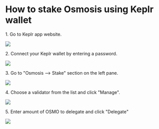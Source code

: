 # How to stake Osmosis using Keplr wallet

1\. Go to Keplr app website.

![](../../.gitbook/assets/00\_keplr\_app\_website.png)

2\. Connect your Keplr wallet by entering a password.

![](../../.gitbook/assets/01\_kepler\_app\_logged\_in.png)

3\. Go to "Osmosis --> Stake" section on the left pane.

![](../../.gitbook/assets/02\_keplr\_osmosis\_stake.png)

4\. Choose a validator from the list and click "Manage".

![](../../.gitbook/assets/03\_keplr\_validators\_tab.png)

5\. Enter amount of OSMO to delegate and click "Delegate"

![](../../.gitbook/assets/04\_keplr\_app\_delegation\_entering.png)
